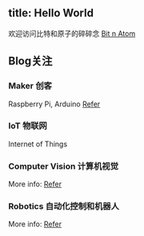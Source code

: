 title: Hello World
---
欢迎访问比特和原子的碎碎念 [Bit n Atom](http://xintent.com)

## Blog关注

### Maker 创客

Raspberry Pi, Arduino [Refer](http://elinux.org)

### IoT 物联网

Internet of Things 

### Computer Vision 计算机视觉

More info: [Refer](http://www.cs.ubc.ca/~lowe/vision.html)

### Robotics 自动化控制和机器人

More info: [Refer](http://v.163.com/special/opencourse/robotics.html)

